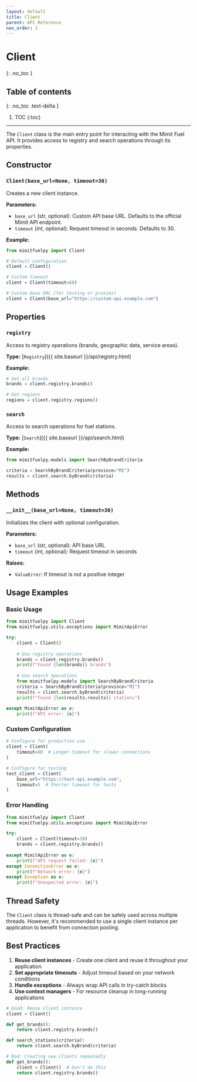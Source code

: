 ```yaml
---
layout: default
title: Client
parent: API Reference
nav_order: 1
---
```


# Client
{: .no_toc }

## Table of contents
{: .no_toc .text-delta }

1. TOC
{:toc}

---

The `Client` class is the main entry point for interacting with the Mimit Fuel API. It provides access to registry and search operations through its properties.

## Constructor

### `Client(base_url=None, timeout=30)`

Creates a new client instance.

**Parameters:**
- `base_url` (str, optional): Custom API base URL. Defaults to the official Mimit API endpoint.
- `timeout` (int, optional): Request timeout in seconds. Defaults to 30.

**Example:**
```python
from mimitfuelpy import Client

# Default configuration
client = Client()

# Custom timeout
client = Client(timeout=60)

# Custom base URL (for testing or proxies)
client = Client(base_url="https://custom-api.example.com")
```

## Properties

### `registry`

Access to registry operations (brands, geographic data, service areas).

**Type:** [`Registry`]({{ site.baseurl }}/api/registry.html)

**Example:**
```python
# Get all brands
brands = client.registry.brands()

# Get regions
regions = client.registry.regions()
```

### `search`

Access to search operations for fuel stations.

**Type:** [`Search`]({{ site.baseurl }}/api/search.html)

**Example:**
```python
from mimitfuelpy.models import SearchByBrandCriteria

criteria = SearchByBrandCriteria(province="MI")
results = client.search.byBrand(criteria)
```

## Methods

### `__init__(base_url=None, timeout=30)`

Initializes the client with optional configuration.

**Parameters:**
- `base_url` (str, optional): API base URL
- `timeout` (int, optional): Request timeout in seconds

**Raises:**
- `ValueError`: If timeout is not a positive integer

## Usage Examples

### Basic Usage

```python
from mimitfuelpy import Client
from mimitfuelpy.utils.exceptions import MimitApiError

try:
    client = Client()
    
    # Use registry operations
    brands = client.registry.brands()
    print(f"Found {len(brands)} brands")
    
    # Use search operations
    from mimitfuelpy.models import SearchByBrandCriteria
    criteria = SearchByBrandCriteria(province="MI")
    results = client.search.byBrand(criteria)
    print(f"Found {len(results.results)} stations")
    
except MimitApiError as e:
    print(f"API error: {e}")
```

### Custom Configuration

```python
# Configure for production use
client = Client(
    timeout=60  # Longer timeout for slower connections
)

# Configure for testing
test_client = Client(
    base_url="https://test-api.example.com",
    timeout=5  # Shorter timeout for tests
)
```

### Error Handling

```python
from mimitfuelpy import Client
from mimitfuelpy.utils.exceptions import MimitApiError

try:
    client = Client(timeout=30)
    brands = client.registry.brands()
    
except MimitApiError as e:
    print(f"API request failed: {e}")
except ConnectionError as e:
    print(f"Network error: {e}")
except Exception as e:
    print(f"Unexpected error: {e}")
```

## Thread Safety

The `Client` class is thread-safe and can be safely used across multiple threads. However, it's recommended to use a single client instance per application to benefit from connection pooling.

## Best Practices

1. **Reuse client instances** - Create one client and reuse it throughout your application
2. **Set appropriate timeouts** - Adjust timeout based on your network conditions
3. **Handle exceptions** - Always wrap API calls in try-catch blocks
4. **Use context managers** - For resource cleanup in long-running applications

```python
# Good: Reuse client instance
client = Client()

def get_brands():
    return client.registry.brands()

def search_stations(criteria):
    return client.search.byBrand(criteria)

# Bad: Creating new clients repeatedly
def get_brands():
    client = Client()  # Don't do this
    return client.registry.brands()
```